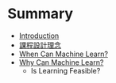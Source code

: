 # Summary

* [Introduction](README.md)
* [課程設計理念](CourseDesign.md)
* [When Can Machine Learn?](Chap2/is_learning_feasible.md)
* [Why Can Machine Learn?](Chap2/is_learning_feasible.md)
   * Is Learning Feasible?


